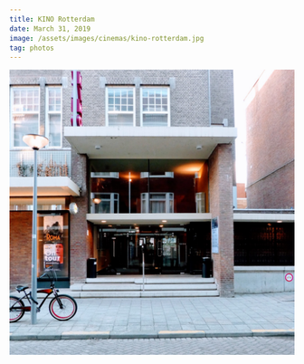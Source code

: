 ```yaml
---
title: KINO Rotterdam
date: March 31, 2019
image: /assets/images/cinemas/kino-rotterdam.jpg
tag: photos
---
```


![image](/assets/images/cinemas/kino-rotterdam.jpg)
